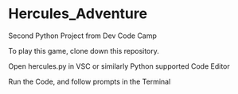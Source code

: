 # Hercules_Adventure
Second Python Project from Dev Code Camp

To play this game, clone down this repository.

Open hercules.py in VSC or similarly Python supported Code Editor

Run the Code, and follow prompts in the Terminal
